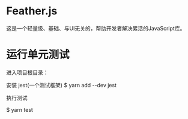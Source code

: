 # Feather.js
这是一个轻量级、基础、与UI无关的，帮助开发者解决累活的JavaScript库。



# 运行单元测试
进入项目根目录：

安装 jest(一个测试框架)
$ yarn add --dev jest

执行测试

$ yarn test
